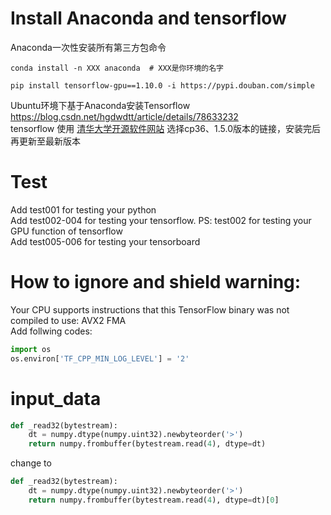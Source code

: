# Install Anaconda and tensorflow
Anaconda一次性安装所有第三方包命令  
```conda
conda install -n XXX anaconda  # XXX是你环境的名字
```
```conda
pip install tensorflow-gpu==1.10.0 -i https://pypi.douban.com/simple
```
Ubuntu环境下基于Anaconda安装Tensorflow  https://blog.csdn.net/hgdwdtt/article/details/78633232  
tensorflow 使用 [清华大学开源软件网站](https://mirrors.tuna.tsinghua.edu.cn/help/tensorflow/) 选择cp36、1.5.0版本的链接，安装完后再更新至最新版本

# Test
Add test001 for testing your python  
Add test002-004 for testing your tensorflow. PS: test002 for testing your GPU function of tensorflow   
Add test005-006 for testing your tensorboard

# How to ignore and shield warning:
Your CPU supports instructions that this TensorFlow binary was not compiled to use: AVX2 FMA  
Add follwing codes:  
```python
import os  
os.environ['TF_CPP_MIN_LOG_LEVEL'] = '2'
```

# input_data
```python
def _read32(bytestream):
    dt = numpy.dtype(numpy.uint32).newbyteorder('>')
    return numpy.frombuffer(bytestream.read(4), dtype=dt)
```
change to  
```python
def _read32(bytestream):
    dt = numpy.dtype(numpy.uint32).newbyteorder('>')
    return numpy.frombuffer(bytestream.read(4), dtype=dt)[0]
```
